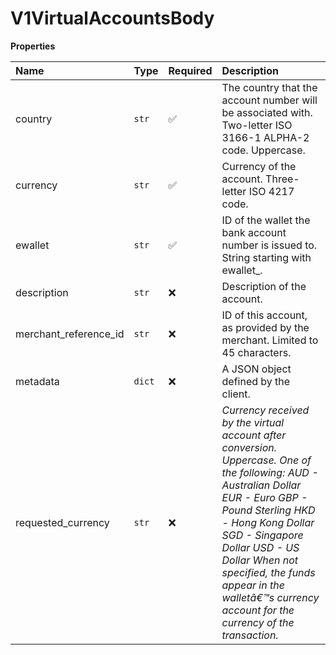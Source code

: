 # V1VirtualAccountsBody

**Properties**

| Name                  | Type   | Required | Description                                                                                                                                                                                                                                                                                                                       |
| :-------------------- | :----- | :------- | :-------------------------------------------------------------------------------------------------------------------------------------------------------------------------------------------------------------------------------------------------------------------------------------------------------------------------------- |
| country               | `str`  | ✅       | The country that the account number will be associated with. Two-letter ISO 3166-1 ALPHA-2 code. Uppercase.                                                                                                                                                                                                                       |
| currency              | `str`  | ✅       | Currency of the account. Three-letter ISO 4217 code.                                                                                                                                                                                                                                                                              |
| ewallet               | `str`  | ✅       | ID of the wallet the bank account number is issued to. String starting with ewallet\_.                                                                                                                                                                                                                                            |
| description           | `str`  | ❌       | Description of the account.                                                                                                                                                                                                                                                                                                       |
| merchant_reference_id | `str`  | ❌       | ID of this account, as provided by the merchant. Limited to 45 characters.                                                                                                                                                                                                                                                        |
| metadata              | `dict` | ❌       | A JSON object defined by the client.                                                                                                                                                                                                                                                                                              |
| requested_currency    | `str`  | ❌       | _Currency received by the virtual account after conversion. Uppercase. One of the following: AUD - Australian Dollar EUR - Euro GBP - Pound Sterling HKD - Hong Kong Dollar SGD - Singapore Dollar USD - US Dollar When not specified, the funds appear in the walletâ€™s currency account for the currency of the transaction._ |
